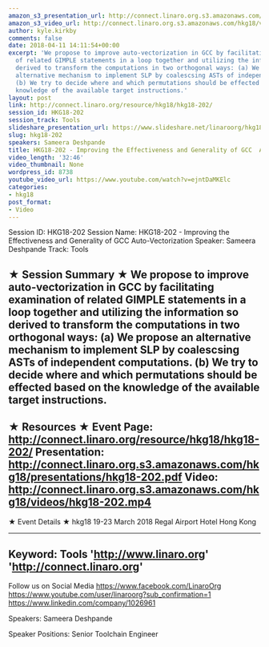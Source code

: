 ```yaml
---
amazon_s3_presentation_url: http://connect.linaro.org.s3.amazonaws.com/hkg18/presentations/hkg18-202.pdf
amazon_s3_video_url: http://connect.linaro.org.s3.amazonaws.com/hkg18/videos/hkg18-202.mp4
author: kyle.kirkby
comments: false
date: 2018-04-11 14:11:54+00:00
excerpt: 'We propose to improve auto-vectorization in GCC by facilitating examination
  of related GIMPLE statements in a loop together and utilizing the information so
  derived to transform the computations in two orthogonal ways: (a) We propose an
  alternative mechanism to implement SLP by coalescsing ASTs of independent computations.
  (b) We try to decide where and which permutations should be effected based on the
  knowledge of the available target instructions.'
layout: post
link: http://connect.linaro.org/resource/hkg18/hkg18-202/
session_id: HKG18-202
session_track: Tools
slideshare_presentation_url: https://www.slideshare.net/linaroorg/hkg18202-improving-the-effectiveness-and-generality-of-gcc-autovectorization
slug: hkg18-202
speakers: Sameera Deshpande
title: HKG18-202 - Improving the Effectiveness and Generality of GCC  Auto-Vectorization
video_length: '32:46'
video_thumbnail: None
wordpress_id: 8738
youtube_video_url: https://www.youtube.com/watch?v=ejntDaMKElc
categories:
- hkg18
post_format:
- Video
---
```


Session ID: HKG18-202
Session Name: HKG18-202 - Improving the Effectiveness and Generality of GCC  Auto-Vectorization
Speaker: Sameera Deshpande
Track: Tools


★ Session Summary ★
We propose to improve auto-vectorization in GCC by facilitating examination of related GIMPLE statements in a loop together and utilizing the information so derived to transform the computations in two orthogonal ways: (a) We propose an alternative mechanism to implement SLP by coalescsing ASTs of independent computations. (b) We try to decide where and which permutations should be effected based on the knowledge of the available target instructions.
---------------------------------------------------
★ Resources ★
Event Page: http://connect.linaro.org/resource/hkg18/hkg18-202/
Presentation: http://connect.linaro.org.s3.amazonaws.com/hkg18/presentations/hkg18-202.pdf
Video: http://connect.linaro.org.s3.amazonaws.com/hkg18/videos/hkg18-202.mp4
 ---------------------------------------------------
★ Event Details ★
hkg18
19-23 March 2018 
Regal Airport Hotel Hong Kong

---------------------------------------------------
Keyword: Tools
'http://www.linaro.org'
'http://connect.linaro.org'
---------------------------------------------------
Follow us on Social Media
https://www.facebook.com/LinaroOrg
https://www.youtube.com/user/linaroorg?sub_confirmation=1
https://www.linkedin.com/company/1026961

Speakers: Sameera Deshpande

Speaker Positions: Senior Toolchain Engineer


